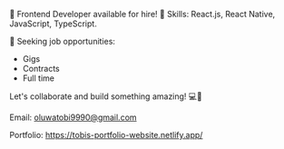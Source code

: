 👋 Frontend Developer available for hire! 🚀
Skills: React.js, React Native, JavaScript, TypeScript.

🌟 Seeking job opportunities:

- Gigs
- Contracts
- Full time

Let's collaborate and build something amazing! 💻💼

Email: oluwatobi9990@gmail.com

Portfolio: https://tobis-portfolio-website.netlify.app/



<!---
Samuel-Tobi/Samuel-Tobi is a ✨ special ✨ repository because its `README.md` (this file) appears on your GitHub profile.
You can click the Preview link to take a look at your changes.
--->
